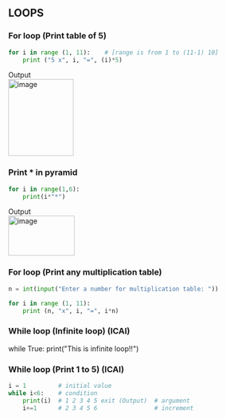 ## LOOPS

### For loop (Print table of 5)
```py
for i in range (1, 11):    # [range is from 1 to (11-1) 10]
    print ("5 x", i, "=", (i)*5)
```
Output<br>
<img width="131" height="154" alt="image" src="https://github.com/user-attachments/assets/2b8b0f73-981b-452b-8bd3-4e75a08d00d8" />

### Print * in pyramid
```py
for i in range(1,6):
    print(i*"*")
```
Output<br>
<img width="133" height="80" alt="image" src="https://github.com/user-attachments/assets/ba388a76-6ee2-4a75-a806-bb9dcd87d986" />


### For loop (Print any multiplication table)
```py
n = int(input("Enter a number for multiplication table: "))

for i in range (1, 11):
    print (n, "x", i, "=", i*n)
```

### While loop (Infinite loop) (ICAI)
while True:
    print("This is infinite loop!!")

### While loop (Print 1 to 5) (ICAI)
```py
i = 1         # initial value
while i<6:    # condition
    print(i)  # 1 2 3 4 5 exit (Output)  # argument
    i+=1      # 2 3 4 5 6                # increment
```
